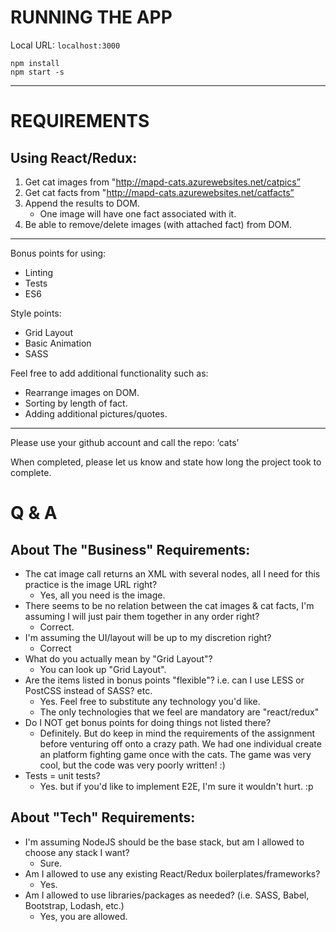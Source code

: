 # RUNNING THE APP
Local URL: `localhost:3000`
```
npm install
npm start -s
```
----
# REQUIREMENTS
## Using React/Redux:
1. Get cat images from "http://mapd-cats.azurewebsites.net/catpics”
2. Get cat facts from "http://mapd-cats.azurewebsites.net/catfacts”
3. Append the results to DOM.
    - One image will have one fact associated with it.
4. Be able to remove/delete images (with attached fact) from DOM.

----

Bonus points for using:
- Linting
- Tests
- ES6

Style points:
- Grid Layout
- Basic Animation
- SASS

Feel free to add additional functionality such as:
- Rearrange images on DOM.
- Sorting by length of fact.
- Adding additional pictures/quotes.

----

Please use your github account and call the repo: ‘cats’

When completed, please let us know and state how long the project took to complete.

# Q & A
## About The "Business" Requirements:
* The cat image call returns an XML with several nodes, all I need for this practice is the image URL right?
    * Yes, all you need is the image.
* There seems to be no relation between the cat images & cat facts, I'm assuming I will just pair them together in any order right?
    * Correct.
* I'm assuming the UI/layout will be up to my discretion right?
    * Correct
* What do you actually mean by "Grid Layout"?
    * You can look up "Grid Layout".
* Are the items listed in bonus points "flexible"? i.e. can I use LESS or PostCSS instead of SASS? etc.
    * Yes.  Feel free to substitute any technology you'd like.
    * The only technologies that we feel are mandatory are "react/redux"
* Do I NOT get bonus points for doing things not listed there?
    * Definitely.  But do keep in mind the requirements of the assignment before venturing off onto a crazy path.  We had one individual create an platform fighting game once with the cats.  The game was very cool, but the code was very poorly written! :)
* Tests = unit tests?
    * Yes.  but if you'd like to implement E2E, I'm sure it wouldn't hurt.  :p

## About "Tech" Requirements:
* I'm assuming NodeJS should be the base stack, but am I allowed to choose any stack I want?
    * Sure.
* Am I allowed to use any existing React/Redux boilerplates/frameworks?
    * Yes.
* Am I allowed to use libraries/packages as needed? (i.e. SASS, Babel, Bootstrap, Lodash, etc.)
    * Yes, you are allowed.
